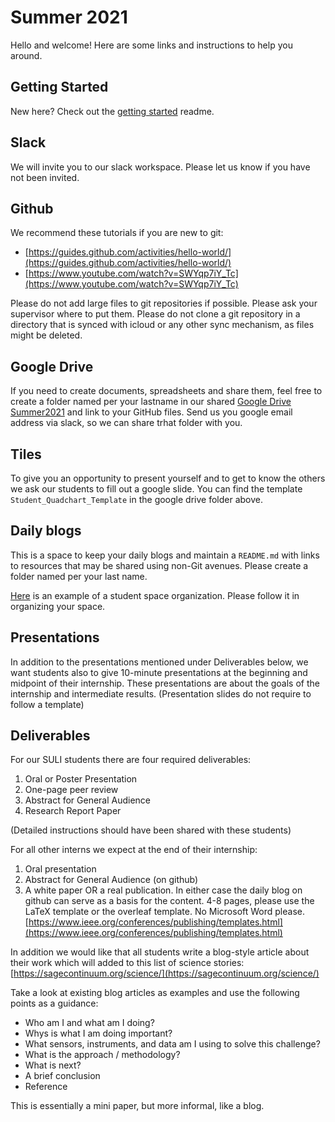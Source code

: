 
# Summer 2021

Hello and welcome! Here are some links and instructions to help you around.


## Getting Started

New here?  Check out the [getting started](getting_started.md) readme.

## Slack
We will invite you to our slack workspace. Please let us know if you have not been invited. 

## Github
We recommend these tutorials if you are new to git: 

- [https://guides.github.com/activities/hello-world/](https://guides.github.com/activities/hello-world/)
- [https://www.youtube.com/watch?v=SWYqp7iY_Tc](https://www.youtube.com/watch?v=SWYqp7iY_Tc)

Please do not add large files to git repositories if possible. Please ask your supervisor where to put them. Please do not clone a git repository in a directory that is synced with icloud or any other sync mechanism, as files might be deleted.

## Google Drive
If you need to create documents, spreadsheets and share them, feel free to create a folder named per your lastname in our shared [Google Drive Summer2021](https://drive.google.com/drive/u/0/folders/1njZeZ_OMHzq_Boqq-nnEhC31kd1-coqr) and link to your GitHub files. Send us you google email address via slack, so we can share trhat folder with you.

## Tiles 
To give you an opportunity to present yourself and to get to know the others we ask our students to fill out a google slide. You can find the template `Student_Quadchart_Template` in the google drive folder above.

## Daily blogs
This is a space to keep your daily blogs and maintain a `README.md` with links to resources that may be shared using non-Git avenues. Please create a folder named per your last name.

[Here](https://github.com/waggle-sensor/summer2018/tree/master/morrison) is an example of a student space organization. Please follow it in organizing your space.

## Presentations
In addition to the presentations mentioned under Deliverables below, we want students also to give 10-minute presentations at the beginning and midpoint of their internship. These presentations are about the goals of the internship and intermediate results. (Presentation slides do not require to follow a template)

## Deliverables

For our SULI students there are four required deliverables:

1. Oral or Poster Presentation
2. One-page peer review
3. Abstract for General Audience
4. Research Report Paper

(Detailed instructions should have been shared with these students)


For all other interns we expect at the end of their internship:

1. Oral presentation
2. Abstract for General Audience (on github)
3. A white paper OR a real publication. In either case the daily blog on github can serve as a basis for the content. 4-8 pages, please use the LaTeX template or the overleaf template. No Microsoft Word please.  [https://www.ieee.org/conferences/publishing/templates.html](https://www.ieee.org/conferences/publishing/templates.html)
    
In addition we would like that all students write a blog-style article about their work which will added to this list of science stories: [https://sagecontinuum.org/science/](https://sagecontinuum.org/science/)

Take a look at existing blog articles as examples and use the following points as a guidance:

- Who am I and what am I doing?
- Whys is what I am doing important?
- What sensors, instruments, and data am I using to solve this challenge?
- What is the approach / methodology?
- What is next?
- A brief conclusion
- Reference

This is essentially a mini paper, but more informal, like a blog.




